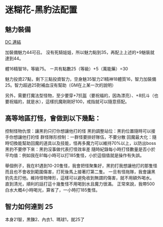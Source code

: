 # 迷糊花-黑豹法配置
## 魅力裝備
<a href="https://discord.com/channels/1182666571198509126/1237884284354957382/1320641779216678962">DC 連結</a>

加裝備魅力44可召。
沒有死騎娃娃，所以魅力點到35，再配上上述的+9魅裝就達到44。

體16精智18，等級75。
ㄧ共有點數25（等級）+5（萬能藥）=30

魅力投資27點，剩下三點投資智力，空身魅35智力21精神18體質16，智力加裝備25。智力超過25對補血沒有幫助（GM在上某一次的說明）

另外，需要打魔法型怪物，至少要穿+7抗盔（要祝福的，因為漂亮）、+8抗斗（也要祝福的，就是水），這樣抗魔剛剛好100，戒指就可以隨意搭配。

## 高等地區打怪，會做到以下幾點：
控制怪物仇恨：讓黑豹只打你想讓他打的怪
黑豹調整站位：黑豹位置隨時可以接手你想讓他打的怪
群怪隊形控制：一群怪要排好隊伍，不要分散
回魔最大化：隨時切換能幫助回魔的道具以及技能，怪再多魔力可以維持70%以上，以防出boss
黑豹不要停下來：黑豹沒事做代表打怪效率差
隨時紀錄每小時打怪數量是否小於平均值：例如我在81每小時可以打185隻怪，小於這個值就是操作有失誤。

舉個例子，我在81遇到10-20隻怪，我會把怪聚集好，黑豹打我想讓他打的那隻怪而且也不會收到範圍傷害，打死後馬上接著打第二隻。
一旦有怪拖隊，我會讓黑豹先去打他。維持怪物陣形，這樣可以避免收到無謂的傷害，就不用額外喝水。
直到清光，順利的話打這十幾隻怪不用喝到水且魔力很滿。
正常來說，我帶500白水大概4小時喝光，算省了，一小時打185隻怪。

## 智力如何達到 25
本身21智，黒鍊2、內衣1、瑪球1，就25了
